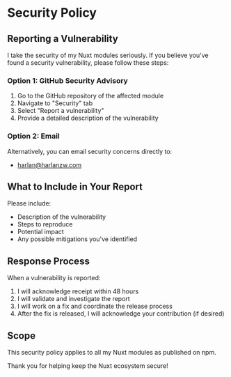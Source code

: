 # Security Policy

## Reporting a Vulnerability

I take the security of my Nuxt modules seriously. If you believe you've found a security vulnerability, please follow these steps:

### Option 1: GitHub Security Advisory

1. Go to the GitHub repository of the affected module
2. Navigate to "Security" tab
3. Select "Report a vulnerability"
4. Provide a detailed description of the vulnerability

### Option 2: Email

Alternatively, you can email security concerns directly to:
- harlan@harlanzw.com

## What to Include in Your Report

Please include:

- Description of the vulnerability
- Steps to reproduce
- Potential impact
- Any possible mitigations you've identified

## Response Process

When a vulnerability is reported:

1. I will acknowledge receipt within 48 hours
2. I will validate and investigate the report
3. I will work on a fix and coordinate the release process
4. After the fix is released, I will acknowledge your contribution (if desired)

## Scope

This security policy applies to all my Nuxt modules as published on npm.

Thank you for helping keep the Nuxt ecosystem secure!
